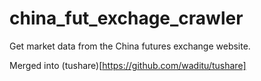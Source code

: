 # china_fut_exchage_crawler

Get market data from the China futures exchange website.

Merged into (tushare)[https://github.com/waditu/tushare]
